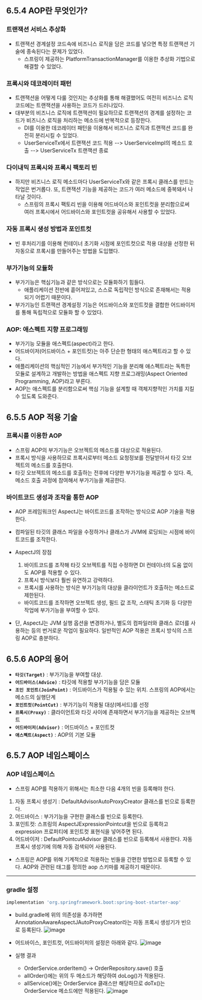 ## 6.5.4 AOP란 무엇인가?

### 트랜잭션 서비스 추상화
* 트랜잭션 경계설정 코드속에 비즈니스 로직을 담은 코드를 넣으면 특정 트랜잭션 기술에 종속된다는 문제가 있었다.
  * 스프링이 제공하는 PlatformTransactionManager를 이용한 추상화 기법으로 해결할 수 있었다.

### 프록시와 데코레이터 패턴
* 트랜잭션을 어떻게 다룰 것인지는 추상화를 통해 해결했어도 여전히 비즈니스 로직 코드에는 트랜잭션을 사용하는 코드가 드러나있다. 
* 대부분의 비즈니스 로직에 트랜잭션이 필요하므로 트랜잭션의 경계를 설정하는 코드가 비즈니스 로직을 처리하는 메소드에 반복적으로 등장한다.
  * DI를 이용한 데코레이터 패턴을 이용해서 비즈니스 로직과 트랜잭션 코드를 완전히 분리시킬 수 있었다.
  * UserServiceTx에서 트랜잭션 코드 적용 --> UserServiceImpl의 메소드 호출 --> UserServiceTx 트랜잭션 종료

### 다이내믹 프록시와 프록시 팩토리 빈
* 하지만 비즈니스 로직 메소드마다 UserServiceTx와 같은 프록시 클래스를 만드는 작업은 번거롭다. 또, 트랜잭션 기능을 제공하는 코드가 여러 메소드에 중복돼서 나타날 것이다. 
  * 스프링의 프록시 팩토리 빈을 이용해 어드바이스와 포인트컷을 분리함으로써 여러 프록시에서 어드바이스와 포인트컷을 공유해서 사용할 수 있었다.  

### 자동 프록시 생성 방법과 포인트컷
* 빈 후처리기를 이용해 컨테이너 초기화 시점에 포인트컷으로 적용 대상을 선정한 뒤 자동으로 프록시를 만들어주는 방법을 도입했다. 

### 부가기능의 모듈화
* 부가기능은 핵심기능과 같은 방식으로는 모듈화하기 힘들다. 
  * 애플리케이션 전반에 흩어져있고, 스스로 독립적인 방식으로 존재해서는 적용되기 어렵기 때문이다. 
* 부가기능인 트랜잭션 경계설정 기능은 어드바이스와 포인트컷을 결합한 어드바이저를 통해 독립적으로 모듈화 할 수 있었다.

### AOP: 애스펙트 지향 프로그래밍
* 부가기능 모듈을 애스펙트(aspect)라고 한다.
* 어드바이저(어드바이스 + 포인트컷)는 아주 단순한 형태의 애스펙트라고 할 수 있다.
* 애플리케이션의 핵심적인 기능에서 부가적인 기능을 분리해 애스펙트라는 독특한 모듈로 설계하고 개발하는 방법을 애스펙트 지향 프로그래밍(Aspect Oriented Programming, AOP)라고 부른다.
* AOP는 애스펙트를 분리함으로써 핵심 기능을 설계할 때 객체지향적인 가치를 지킬 수 있도록 도와준다.

## 6.5.5 AOP 적용 기술
### 프록시를 이용한 AOP
* 스프링 AOP의 부가기능은 오브젝트의 메소드를 대상으로 적용된다.
* 프록시 방식을 사용하므로 프록시로부터 메소드 요청정보를 전달받아서 타깃 오브젝트의 메소드를 호출한다. 
* 타깃 오브젝트의 메소드를 호출하는 전후에 다양한 부가기능을 제공할 수 있다. 즉, 메소드 호출 과정에 참여해서 부가기능을 제공한다. 

### 바이트코드 생성과 조작을 통한 AOP
* AOP 프레임워크인 AspectJ는 바이트코드를 조작하는 방식으로 AOP 기술을 적용한다.
* 컴파일된 타깃의 클래스 파일을 수정하거나 클래스가 JVM에 로딩되는 시점에 바이트코드를 조작한다.

* AspectJ의 장점
  1. 바이트코드를 조작해 타깃 오브젝트를 직접 수정하면 DI 컨테이너의 도움 없이도 AOP를 적용할 수 있다.
  2. 프록시 방식보다 훨씬 유연하고 강력하다.
    - 프록시를 사용하는 방식은 부가기능의 대상을 클라이언트가 호출하는 메소드로 제한된다.
    - 바이트코드를 조작하면 오브젝트 생성, 필드 값 조작, 스태틱 초기화 등 다양한 작업에 부가기능을 부여할 수 있다.

* 단, AspectJ는 JVM 실행 옵션을 변경하거나, 별도의 컴파일러와 클래스 로더를 사용하는 등의 번거로운 작업이 필요하다. 일반적인 AOP 적용은 프록시 방식의 스프링 AOP로 충분하다.

## 6.5.6 AOP의 용어
- **`타깃(Target)`** : 부가기능을 부여할 대상.  
- **`어드바이스(Advice)`** : 타깃에 적용할 부가기능을 담은 모듈
- **`조인 포인트(JoinPoint)`** : 어드바이스가 적용될 수 있는 위치. 스프링의 AOP에서는 메소드의 실행단계
- **`포인트컷(PointCut)`** : 부가기능이 적용될 대상(메서드)를 선정
- **`프록시(Proxy)`** : 클라이언트와 타깃 사이에 존재하면서 부가기능을 제공하는 오브젝트
- **`어드바이저(Advisor)`** : 어드바이스 + 포인트컷
- **`애스펙트(Aspect)`** : AOP의 기본 모듈

## 6.5.7 AOP 네임스페이스

### AOP 네임스페이스
* 스프링 AOP를 적용하기 위해서는 최소한 다음 4개의 빈을 등록해야 한다.
1. 자동 프록시 생성기 : DefaultAdvisorAutoProxyCreator 클래스를 빈으로 등록한다.
2. 어드바이스 : 부가기능을 구현한 클래스를 빈으로 등록한다. 
3. 포인트컷: 스프링의 AspectJExpressionPointcut을 빈으로 등록하고 expression 프로퍼티에 포인트컷 표현식을 넣어주면 된다.
4. 어드바이저 : DefaultPointcutAdvisor 클래스를 빈으로 등록해서 사용한다.  자동프록시 생성기에 의해 자동 검색되어 사용된다.

* 스프링은 AOP를 위해 기계적으로 적용하는 빈들을 간편한 방법으로 등록할 수 있다. AOP와 관련된 태그를 정의한 aop 스키마를 제공하기 때문이다.

-----------------------------
### gradle 설정

``` build.gradle
implementation 'org.springframework.boot:spring-boot-starter-aop' 
``` 

* build.gradle에 위의 의존성을 추가하면 AnnotationAwareAspectJAutoProxyCreator라는 자동 프록시 생성기가 빈으로 등록된다.
![image](https://user-images.githubusercontent.com/81108344/185739347-cf2b6325-0bed-4faf-a631-3cd1c3d459c9.png)

* 어드바이스, 포인트컷, 어드바이저의 설정은 아래와 같다.
![image](https://user-images.githubusercontent.com/81108344/185739453-2fff8b8d-e8ee-4d46-b8ce-58fd44a154db.png)

* 실행 결과
  - OrderService.orderItem() -> OrderRepository.save() 호출
  - allOrder()에는 위의 두 메소드가 해당하여 doLog()가 적용된다.
  - allService()에는 OrderService 클래스만 해당하므로 doTx()는 OrderService 메소드에만 적용된다.
![image](https://user-images.githubusercontent.com/81108344/185739484-ddfd7d3c-5f51-47eb-9e1f-94aa3b7d5440.png)
